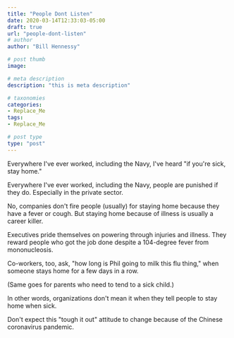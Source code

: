 ```yaml
---
title: "People Dont Listen"
date: 2020-03-14T12:33:03-05:00
draft: true
url: "people-dont-listen"
# author
author: "Bill Hennessy"

# post thumb
image: 

# meta description
description: "this is meta description"

# taxonomies
categories: 
- Replace_Me
tags:
- Replace_Me

# post type
type: "post"
---
```


Everywhere I've ever worked, including the Navy, I've heard "if you're sick, stay home." 

Everywhere I've ever worked, including the Navy, people are punished if they do. Especially in the private sector. 

No, companies don't fire people (usually) for staying home because they have a fever or cough. But staying home because of illness is usually a career killer.

Executives pride themselves on powering through injuries and illness. They reward people who got the job done despite a 104-degree fever from mononucleosis. 

Co-workers, too, ask, "how long is Phil going to milk this flu thing," when someone stays home for a few days in a row.

(Same goes for parents who need to tend to a sick child.) 

In other words, organizations don't mean it when they tell people to stay home when sick. 

Don't expect this "tough it out" attitude to change because of the Chinese coronavirus pandemic. 